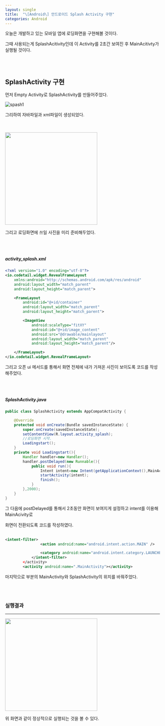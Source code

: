 ```yaml
---
layout: single
title:  "\[Android\] 안드로이드 Splash Activity 구현"
categories: Android
---
```


오늘은 개발하고 있는 모바일 앱에 로딩화면을 구현해볼 것이다.

그때 사용되는게 SplashAcitivity인데 이 Activity를 2초간 보여진 후 MainAcitivty가 실행될 것이다.

 <br/><br/>

  

## SplashActivity 구현


먼저 Empty Activity로 SplashActivity를 만들어주었다.

![spash1](https://user-images.githubusercontent.com/69960282/126596259-e2d4b7ca-0ad6-43e0-b1ec-26b2b84f3438.PNG)

그리하여 자바파일과 xml파일이 생성되었다.

<br/><br/>
<img src="https://user-images.githubusercontent.com/69960282/126596306-c1592729-c2d3-4cff-b715-413c35481246.png" width="300">


그리고 로딩화면에 쓰일 사진을 미리 준비해두었다.

<br/><br/>

##### activity_splash.xml


~~~xml
<?xml version="1.0" encoding="utf-8"?>
<io.codetail.widget.RevealFrameLayout
    xmlns:android="http://schemas.android.com/apk/res/android"
    android:layout_width="match_parent"
    android:layout_height="match_parent">

    <FrameLayout
        android:id="@+id/container"
        android:layout_width="match_parent"
        android:layout_height="match_parent">

        <ImageView
            android:scaleType="fitXY"
            android:id="@+id/image_content"
            android:src="@drawable/mainlayout"
            android:layout_width="match_parent"
            android:layout_height="match_parent"/>

    </FrameLayout>
</io.codetail.widget.RevealFrameLayout>
~~~

그리고 오픈 ui 메서드를 통해서 화면 전체에 내가 가져온 사진이 보이도록 코드를 작성해주었다.



  <br/><br/>

##### SplashActivity.java

```java
public class SplashActivity extends AppCompatActivity {

    @Override
    protected void onCreate(Bundle savedInstanceState) {
        super.onCreate(savedInstanceState);
        setContentView(R.layout.activity_splash);
        //로딩화면 시작.
        Loadingstart();
    }
    private void Loadingstart(){
        Handler handler=new Handler();
        handler.postDelayed(new Runnable(){
            public void run(){
                Intent intent=new Intent(getApplicationContext(),MainActivity.class);
                startActivity(intent);
                finish();
            }
        },2000);
    }
}
```

그 다음에 postDelayed를 통해서 2초동안 화면이 보여지게 설정하고 intent를 이용해 MainAcivity로

화면이 전환되도록 코드를 작성하였다. 
  <br/><br/>

```xml
<intent-filter>
                <action android:name="android.intent.action.MAIN" />

                <category android:name="android.intent.category.LAUNCHER" />
            </intent-filter>
        </activity>
        <activity android:name=".MainActivity"></activity>
```

마지막으로 <intent-filter>부분의 MainActivity와 SplashActivity의 위치를 바꿔주었다.

  <br/><br/>

### 실행결과

---


<img src="https://user-images.githubusercontent.com/69960282/126596557-d52af21d-c9fe-4a46-bbd6-81322b3e30a7.gif" width="300">



위 화면과 같이 정상적으로 실행되는 것을 볼 수 있다.
